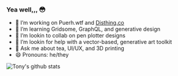 ### Yea well,,, 😳

- 🔭 I’m working on Puerh.wtf and [Disthing.co](https://disthing.co)
- 🌱 I’m learning Gridsome, GraphQL, and generative design
- 👯 I’m lookin to collab on pen plotter designs
- 🤔 I’m lookin for help with a vector-based, generative art toolkit
- 💬 Ask me about tea, UI/UX, and 3D printing
- 😄 Pronouns: he/they

![Tony's github stats](https://github-readme-stats.vercel.app/api?username=tonyketcham&show_icons=true&theme=nightowl&count_private=true)
